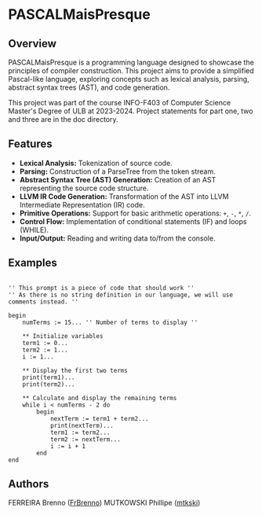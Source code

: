 # PASCALMaisPresque

## Overview

PASCALMaisPresque is a programming language designed to showcase the principles of compiler construction. This project aims to provide a simplified Pascal-like language, exploring concepts such as lexical analysis, parsing, abstract syntax trees (AST), and code generation.

This project was part of the course INFO-F403 of Computer Science Master's Degree of ULB at 2023-2024. Project statements for part one, two and three are in the doc directory.

## Features

- **Lexical Analysis:** Tokenization of source code.
- **Parsing:** Construction of a ParseTree from the token stream.
- **Abstract Syntax Tree (AST) Generation:** Creation of an AST representing the source code structure.
- **LLVM IR Code Generation:** Transformation of the AST into LLVM Intermediate Representation (IR) code.
- **Primitive Operations:** Support for basic arithmetic operations: `+`, `-`, `*`, `/`.
- **Control Flow:** Implementation of conditional statements (IF) and loops (WHILE).
- **Input/Output:** Reading and writing data to/from the console.

## Examples

```pmp

'' This prompt is a piece of code that should work ''
'' As there is no string definition in our language, we will use comments instead. ''

begin
    numTerms := 15... '' Number of terms to display ''

    ** Initialize variables
    term1 := 0...
    term2 := 1...
    i := 1...

    ** Display the first two terms
    print(term1)...
    print(term2)...

    ** Calculate and display the remaining terms
    while i < numTerms - 2 do
        begin
            nextTerm := term1 + term2...
            print(nextTerm)...
            term1 := term2...
            term2 := nextTerm...
            i := i + 1
        end
end
```

## Authors

FERREIRA Brenno ([FrBrenno](https://github.com/FrBrenno))
MUTKOWSKI Phillipe ([mtkski](https://github.com/mtkski))
